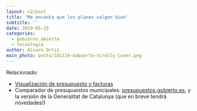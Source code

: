 ```yaml
---
layout: v2/post
title: 'Me encanta que los planes salgan bien'
subtitle: ''
date: 2019-05-15
categories:
  - gobierno_abierto
  - tecnologia
author: Álvaro Ortiz
main_photo: posts/181119-Gobierto-Scrolly-Cover.png
---
```





<div class="separator blue short"></div>

Relacionado:

- [Visualización de presupuesto y facturas](/modulos/presupuestos/)
- Comparador de presupuestos municipales: [presupuestos.gobierto.es](https://presupuestos.gobierto.es), y la versión de la Generalitat de Catalunya (que en breve tendrá novedades!)
